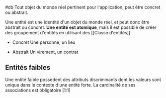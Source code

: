 #db
Tout objet du monde réel pertinent pour l'application, peut être concret ou abstrait.

Une entité est une identité d'un objet du monde réel, et peut donc être abstrait ou concret.
**Une entité est atomique**, mais il est possible de créer des groupement d'entités en utilisant des [[Classe d'entités]]

- Concret
	Une personne, un lieu

- Abstrait
	Un virement, un contrat

## Entités faibles
Une entité faible possèdent des attributs discriminants dont les valeurs sont unique dans le contexte d'une entité forte.
La cardinalité de ses associations est obligatoire [1:1]
